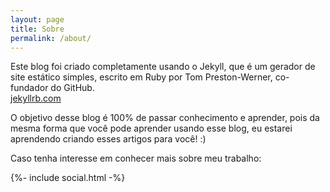 ```yaml
---
layout: page
title: Sobre
permalink: /about/
---
```


Este blog foi criado completamente usando o Jekyll, que é um gerador de site estático simples, escrito em Ruby por Tom Preston-Werner, co-fundador do GitHub.<br> [jekyllrb.com](https://jekyllrb.com/)

O objetivo desse blog é 100% de passar conhecimento e aprender, pois da mesma forma que você pode aprender usando esse blog, eu estarei aprendendo criando esses artigos para você! :)

Caso tenha interesse em conhecer mais sobre meu trabalho:<br>

<div class="footer-col footer-col-2">
        {%- include social.html -%}
</div>

[jekyll-organization]: https://github.com/jekyll
